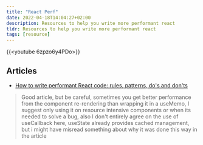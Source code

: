 ```yaml
---
title: "React Perf"
date: 2022-04-18T14:04:27+02:00
description: Resources to help you write more performant react
tldr: Resources to help you write more performant react
tags: [resource]
---
```


{{<youtube 6zpzo6y4PDo>}}

## Articles

- [How to write performant React code: rules, patterns, do's and don'ts](https://www.developerway.com/posts/how-to-write-performant-react-code)
> Good article, but be careful, sometimes you get better performance from the component re-rendering than wrapping it in a useMemo, I suggest only using it on resource intensive components or when its needed to solve a bug, also I don't entirely agree on the use of useCallback here, useState already provides cached management, but i might have misread something about why it was done this way in the article